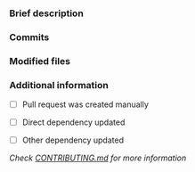 ### Brief description


<!-- Write you description here -->


### Commits
<!-- Diff commits -->


### Modified files
<!-- Diff files -->


### Additional information
* [ ] Pull request was created manually
* [ ] Direct dependency updated
* [ ] Other dependency updated


*Check [CONTRIBUTING.md](../blob/master/.github/CONTRIBUTING.md) for more information*
